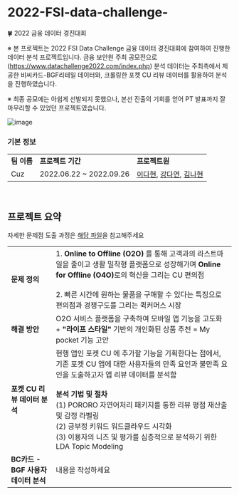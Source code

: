 # 2022-FSI-data-challenge-
🍀 2022 금융 데이터 경진대회 


※ 본 프로젝트는 2022 FSI Data Challenge 금융 데이터 경진대회에 참여하여 진행한 데이터 분석 프로젝트입니다. 금융 보안원 주최 공모전으로 (https://www.datachallenge2022.com/index.php) 분석 데이터는 주최측에서 제공한 비씨카드-BGF리테일 데이터와, 크롤링한 포켓 CU 리뷰 데이터를 활용하여 분석을 진행하였습니다. 

※ 최종 공모에는 아쉽게 선발되지 못했으나, 본선 진출의 기회를 얻어 PT 발표까지 잘 마무리할 수 있었던 프로젝트였습니다. 


![image](https://user-images.githubusercontent.com/77307201/192228019-8428c6fe-2483-4d0b-ab8b-98e9b85d1268.png)



### 기본 정보

<table width=80%>
  <tr><td ><b>팀 이름</b></td><td><b>프로젝트 기간</b></td><td><b>프로젝트원</b></td>
  </tr>
  <tr><td>Cuz</td><td>2022.06.22 ~ 2022.09.26</td><td><A href="https://github.com/hopebii"> 이다현</A>, <A href="https://github.com/kangdy12"> 강다연</A>, <A href=" "> 김나현</A></td>
  </tr>
</table>
<br/>



## 프로젝트 요약 
자세한 문제점 도출 과정은 <a href=" "> 해당 파일</a>을 참고해주세요
<br/>

<table>
  <tr>
    <td width=20%><b>문제 정의</b></td>
    <td>  1. <b>Online to Offline (O2O)</b> 를 통해 고객과의 라스트마일을 줄이고 생활 밀착형 플랫폼으로 성장해가며 <b>Online for Offline (O4O)</b>로의 혁신을 그리는 CU 편의점 <br/><br/>
          2. 빠른 시간에 원하는 물품을 구매할 수 있다는 특징으로 편의점과 경쟁구도를 그리는 퀵커머스 시장</td>
  <tr>
    <td width=20%><b>해결 방안</b></td>
    <td> O2O 서비스 플랫폼을 구축하여 모바일 앱 기능을 고도화 + <b>"라이프 스타일"</b> 기반의 개인화된 상품 추천 = My pocket 기능 고안  </td>
  </tr>
    <tr>
    <td width=20%><b>포켓 CU 리뷰 데이터 분석</b></td>
    <td> 현행 앱인 포켓 CU 에 추가할 기능을 기획한다는 점에서, 기존 포켓 CU 앱에 대한 사용자들의 만족 요인과 불만족 요인을 도출하고자  앱 리뷰 데이터를 분석함 <br/><br/>
          <b>분석 기법 및 절차</b><br/>
          (1) PORORO 자연어처리 패키지를 통한 리뷰 평점 재산출 및 감정 라벨링<br/>
          (2) 긍부정 키워드 워드클라우드 시각화<br/>
          (3) 이용자의 니즈 및 평가를 심층적으로 분석하기 위한 LDA Topic Modeling</td>
  </tr>
    <tr>
    <td width=20%><b>BC카드 - BGF 사용자 데이터 분석</b></td>
    <td>내용을 작성하세요</td>
  </tr>
  </table>
<br/>

